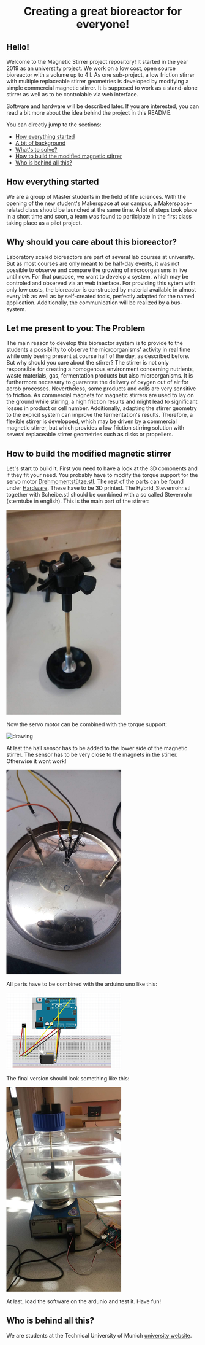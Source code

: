 
<p align="center">
<h1 align="center">Creating a great bioreactor for everyone!</h1>
</p>

## Hello!
Welcome to the Magnetic Stirrer project repository! It started in the year 2019 as an universtity project. We work on a low cost, open source bioreactor with a volume up to 4 l. As one sub-project, a low friction stirrer with multiple replaceable stirrer geometries is developed by modifying a simple commercial magnetic stirrer. It is supposed to work as a stand-alone stirrer as well as to be controlable via web interface.

Software and hardware will be described later. If you are interested, you can read a bit more about the idea behind the project in this README.

You can directly jump to the sections:

- [How everything started](#how-everything-started)
- [A bit of background](#why-should-you-care-about-this-bioreactor)
- [What's to solve?](#let-me-present-to-you-the-problem)
- [How to build the modified magnetic stirrer](#how-to-build-the-modified-magnetic-stirrer)
- [Who is behind all this?](#who-is-behind-all-this)


## How everything started
We are a group of Master students in the field of life sciences. With the opening of the new student's Makerspace at our campus, a Makerspace-related class should be launched at the same time. A lot of steps took place in a short time and soon, a team was found to participate in the first class taking place as a pilot project. 

## Why should you care about this bioreactor?
Laboratory scaled bioreactors are part of several lab courses at university. But as most courses are only meant to be half-day events, it was not possible to observe and compare the growing of microorganisms in live until now. For that purpose, we want to develop a system, which may be controled and observed via an web interface. For providing this sytem with only low costs, the bioreactor is constructed by material available in almost every lab as well as by self-created tools, perfectly adapted for the named application. Additionally, the communication will be realized by a bus-system.

## Let me present to you: The Problem
The main reason to develop this bioreactor system is to provide to the students a possibility to observe the microorganisms' activity in real time while only beeing present at course half of the day, as described before. But why should you care about the stirrer? The stirrer is not only responsible for creating a homogenous environment concerning nutrients, waste materials, gas, fermentation products but also microorganisms. It is furthermore necessary to guarantee the delivery of oxygen out of air for aerob processes. Nevertheless, some products and cells are very sensitive to friction. As commercial magnets for magnetic stirrers are used to lay on the ground while stirring, a high friction results and might lead to significant losses in product or cell number. Additionally, adapting the stirrer geometry to the explicit system can improve the fermentation's results. Therefore, a flexible stirrer is developped, which may be driven by a commercial magnetic stirrer, but which provides a low friction stirring solution with several replaceable stirrer geometries such as disks or propellers.

## How to build the modified magnetic stirrer

Let's start to build it. First you need to have a look at the 3D comonents and if they fit your need. You probably have to modify the torque support for the servo motor [Drehmomentstütze.stl](https://github.com/3DFlo/modified-magnetic-stirrer/blob/master/Hardware/Drehmomentst%C3%BCtze.stl). 
The rest of the parts can be found under [Hardware](https://github.com/3DFlo/modified-magnetic-stirrer/tree/master/Hardware). These have to be 3D printed. The Hybrid_Stevenrohr.stl together with Scheibe.stl should be combined with a so called Stevenrohr (sterntube in english). This is the main part of the stirrer:

<img src="https://github.com/3DFlo/modified-magnetic-stirrer/blob/master/Hardware/Pictures/Stevenrohr_01.jpg" alt="drawing" width="300"/>

Now the servo motor can be combined with the torque support:

<img src="https://github.com/3DFlo/modified-magnetic-stirrer/blob/master/Hardware/Pictures/Drehmomentst%C3%BCtze.jpg" alt="drawing" width="300"/>

At last the hall sensor has to be added to the lower side of the magnetic stirrer. The sensor has to be very close to the magnets in the stirrer. Otherwise it wont work!

<img src="https://github.com/3DFlo/modified-magnetic-stirrer/blob/master/Hardware/Pictures/HallSensor.jpg" alt="drawing" width="300"/>

All parts have to be combined with the arduino uno like this:

<img src="https://github.com/3DFlo/modified-magnetic-stirrer/blob/master/Hardware/Pictures/Schaltbild.jpeg" alt="drawing" width="300"/>

The final version should look something like this:

<img src="https://github.com/3DFlo/modified-magnetic-stirrer/blob/master/Hardware/Pictures/Final.jpg" alt="drawing" width="300"/>

At last, load the software on the ardunio and test it.
Have fun!

## Who is behind all this?
We are students at the Technical University of Munich [university website](https://www.tum.de/nc/en/).
